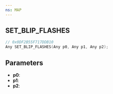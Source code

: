 ```yaml
---
ns: MAP
---
```

## SET_BLIP_FLASHES

```c
// 0x0DF2B55F717DDB10
Any SET_BLIP_FLASHES(Any p0, Any p1, Any p2);
```

## Parameters
* **p0**:
* **p1**:
* **p2**:
